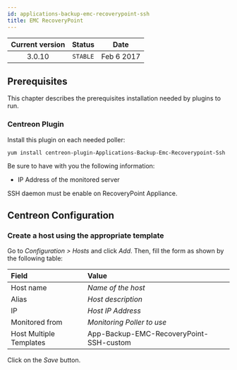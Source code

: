 ```yaml
---
id: applications-backup-emc-recoverypoint-ssh
title: EMC RecoveryPoint
---
```


| Current version | Status | Date |
| :-: | :-: | :-: |
| 3.0.10 | `STABLE` | Feb  6 2017 |

## Prerequisites

This chapter describes the prerequisites installation needed by plugins to run.

### Centreon Plugin

Install this plugin on each needed poller:

``` shell
yum install centreon-plugin-Applications-Backup-Emc-Recoverypoint-Ssh
```

Be sure to have with you the following information:

  - IP Address of the monitored server

SSH daemon must be enable on RecoveryPoint Appliance.

## Centreon Configuration

### Create a host using the appropriate template

Go to *Configuration \> Hosts* and click *Add*. Then, fill the form as shown by
the following table:

| Field                                | Value                                   |
| :----------------------------------- | :-------------------------------------- |
| Host name                            | *Name of the host*                      |
| Alias                                | *Host description*                      |
| IP                                   | *Host IP Address*                       |
| Monitored from                       | *Monitoring Poller to use*              |
| Host Multiple Templates              | App-Backup-EMC-RecoveryPoint-SSH-custom |

Click on the *Save* button.

